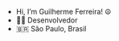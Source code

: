- Hi, I’m Guilherme Ferreira! ☮️
- 👨‍💻 Desenvolvedor 
- 🇧🇷 São Paulo, Brasil



<!---
Guilhermeferreir/Guilhermeferreir is a ✨ special ✨ repository because its `README.md` (this file) appears on your GitHub profile.
You can click the Preview link to take a look at your changes.
--->
